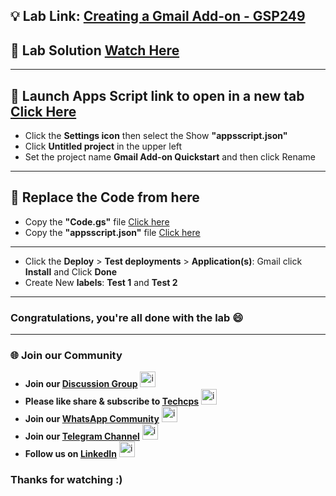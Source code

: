 

## 💡 Lab Link: [Creating a Gmail Add-on - GSP249](https://www.cloudskillsboost.google/focuses/4049?parent=catalog)

## 🚀 Lab Solution [Watch Here](https://www.youtube.com/@techcps)

---

## 🚨 Launch Apps Script link to open in a new tab [Click Here](https://script.google.com/macros/create)

- Click the **Settings icon** then select the Show **"appsscript.json"**
- Click **Untitled project** in the upper left
- Set the project name **Gmail Add-on Quickstart** and then click Rename

--- 

## 🚨 Replace the Code from here

- Copy the **"Code.gs"** file [Click here](https://github.com/Techcps/GSP/blob/main/Creating%20a%20Gmail%20Add-on/code.gs.md)
- Copy the **"appsscript.json"** file [Click here](https://github.com/Techcps/GSP/blob/main/Creating%20a%20Gmail%20Add-on/appsscript.json.md)

---

- Click the **Deploy** > **Test deployments** > **Application(s)**: Gmail click **Install** and Click **Done**
- Create New **labels**: **Test 1** and **Test 2**

---

### Congratulations, you're all done with the lab 😄

---

### 🌐 Join our Community

- **Join our [Discussion Group](https://t.me/Techcpschat)** <img src="https://github.com/user-attachments/assets/a4a4b767-151c-461d-bca1-da6d4c0cd68a" alt="icon" width="25" height="25">
- **Please like share & subscribe to [Techcps](https://www.youtube.com/@techcps)** <img src="https://github.com/user-attachments/assets/6ee41001-c795-467c-8d96-06b56c246b9c" alt="icon" width="25" height="25">
- **Join our [WhatsApp Community](https://whatsapp.com/channel/0029Va9nne147XeIFkXYv71A)** <img src="https://github.com/user-attachments/assets/aa10b8b2-5424-40bc-8911-7969f29f6dae" alt="icon" width="25" height="25">
- **Join our [Telegram Channel](https://t.me/Techcps)** <img src="https://github.com/user-attachments/assets/a4a4b767-151c-461d-bca1-da6d4c0cd68a" alt="icon" width="25" height="25">
- **Follow us on [LinkedIn](https://www.linkedin.com/company/techcps/)** <img src="https://github.com/user-attachments/assets/b9da471b-2f46-4d39-bea9-acdb3b3a23b0" alt="icon" width="25" height="25">

### Thanks for watching :)

